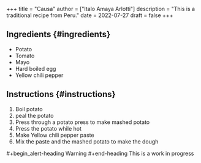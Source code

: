 +++
title = "Causa"
author = ["Italo Amaya Arlotti"]
description = "This is a traditional recipe from Peru."
date = 2022-07-27
draft = false
+++

## Ingredients {#ingredients}

-   Potato
-   Tomato
-   Mayo
-   Hard boiled egg
-   Yellow chili pepper


## Instructions {#instructions}

1.  Boil potato
2.  peal the potato
3.  Press through a potato press to make mashed potato
4.  Press the potato while hot
5.  Make Yellow chili pepper paste
6.  Mix the paste and the mashed potato to make the dough

<div class="alert-warning alert">

\#+begin_alert-heading
Warning
\#+end-heading
This is a work in progress

</div>
